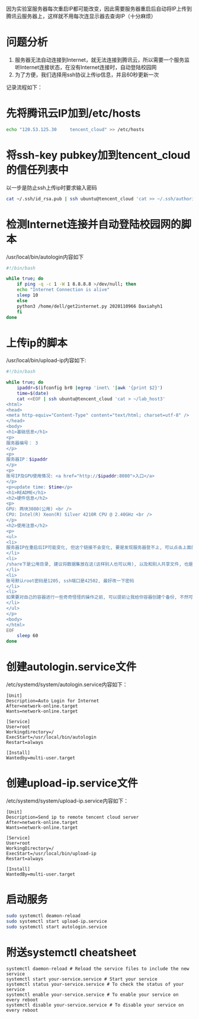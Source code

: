 <!--
.. title: 自动上传实验室服务器信息到腾讯云服务器
.. slug: zi-dong-shang-chuan-shi-yan-shi-fu-wu-qi-xin-xi-dao-teng-xun-yun-fu-wu-qi
.. date: 2021-09-03 19:31:01 UTC+08:00
.. tags: 
.. category: 
.. link: 
.. description: 
.. type: text
-->

因为实验室服务器每次重启IP都可能改变，因此需要服务器重启后自动将IP上传到腾讯云服务器上，这样就不用每次连显示器去查询IP（十分麻烦）

# 问题分析

1. 服务器无法自动连接到Internet，就无法连接到腾讯云，所以需要一个服务监听Internet连接状态，在没有Internet连接时，自动登陆校园网
2. 为了方便，我们选择用ssh协议上传ip信息，并且60秒更新一次

记录流程如下：

# 先将腾讯云IP加到/etc/hosts
```bash
echo "120.53.125.30     tencent_cloud" >> /etc/hosts
```

# 将ssh-key pubkey加到tencent_cloud的信任列表中
以一步是防止ssh上传ip时要求输入密码
```bash
cat ~/.ssh/id_rsa.pub | ssh ubuntu@tencent_cloud 'cat >> ~/.ssh/authorized_keys' 
```

# 检测Internet连接并自动登陆校园网的脚本
/usr/local/bin/autologin内容如下
```bash
#!/bin/bash

while true; do
    if ping -q -c 1 -W 1 8.8.8.8 >/dev/null; then
	echo "Internet Connection is alive"
	sleep 10
    else
	python3 /home/dell/get2internet.py 2020110966 Daxiahyh1
    fi
done
```

# 上传ip的脚本
/usr/local/bin/upload-ip内容如下:
```bash
#!/bin/bash

while true; do
    ipaddr=$(ifconfig br0 |egrep 'inet\ '|awk '{print $2}')
    time=$(date)
    cat <<EOF | ssh ubuntu@tencent_cloud 'cat > ~/lab_host3'
<html>
<head>
<meta http-equiv="Content-Type" content="text/html; charset=utf-8" />
</head>
<body>
<h1>基础信息</h1>
<p>
服务器编号： 3
</p>
<p>
服务器IP：$ipaddr
</p>
<p>
账号IP及GPU使用情况: <a href="http://$ipaddr:8080">入口</a>
</p>
<p>update time: $time</p>
<h1>README</h1>
<h2>硬件信息</h2>
<p>
GPU: 两块3080(公用) <br />
CPU: Intel(R) Xeon(R) Silver 4210R CPU @ 2.40GHz <br />
</p>
<h2>使用注意</h2>
<p>
<ul>
<li>
服务器IP在重启后IP可能变化, 但这个链接不会变化, 要是发现服务器登不上, 可以点击上面的账号IP信息入口, 查看自己账号IP是否改变过
</li>
<li>
/share下是公用目录, 建议将数据集放在这(这样别人也可以用), 以及和别人共享文件, 也是这个目录, 显卡驱动安装脚本(rescue.sh)也在这里, 最好不要自己瞎装驱动了, 如果要自己装, 后面加上--no-kernel-module参数
</li>
<li>
账号默认root密码是1205, ssh端口是42502, 最好改一下密码
</li>
<li>
如果要对自己的容器进行一些奇奇怪怪的操作之前, 可以提前让我给你容器创建个备份, 不然可能发生一些不太好的事情
</li>
</ul>
</p>
<body>
</html>
EOF
    sleep 60
done

```

# 创建autologin.service文件
/etc/systemd/system/autologin.service内容如下：
```
[Unit]
Description=Auto Login for Internet
After=network-online.target
Wants=network-online.target

[Service]
User=root
Workingdirectory=/
ExecStart=/usr/local/bin/autologin
Restart=always

[Install]
Wantedby=multi-user.target
```

# 创建upload-ip.service文件
/etc/systemd/system/upload-ip.service内容如下：
```
[Unit]
Description=Send ip to remote tencent cloud server
After=network-online.target
Wants=network-online.target

[Service]
User=root
WorkingDirectory=/
ExecStart=/usr/local/bin/upload-ip
Restart=always

[Install]
WantedBy=multi-user.target
```

# 启动服务
```bash
sudo systemctl deamon-reload
sudo systemctl start upload-ip.service
sudo systemctl start autologin.service
```

# 附送systemctl cheatsheet
```
systemctl daemon-reload # Reload the service files to include the new service
systemctl start your-service.service # Start your service
systemctl status your-service.service # To check the status of your service
systemctl enable your-service.service # To enable your service on every reboot
systemctl disable your-service.service # To disable your service on every reboot
```

